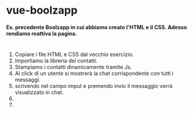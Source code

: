 vue-boolzapp
===
#### Es. precedente Boolzapp in cui abbiamo creato l'HTML e il CSS. Adesso rendiamo reattiva la pagina.
#

1. Copiare i file HTML e CSS dal vecchio esercizio.
2. Importiamo la libreria dei contatti.
3. Stampiamo i contatti dinamicamente tramite Js.
4. Al click di un utente si mostrerà la chat corrispondente con tutti i messaggi.
5. scrivendo nel campo imput e premendo invio il messaggio verrà visualizzato in chat.
6. 
7. 